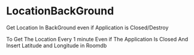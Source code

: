 # LocationBackGround
Get Location In BackGround even if Application is Closed/Destroy

To Get The Location Every 1 minute Even if The Application Is Closed And Insert Latitude and Longitude in Roomdb

